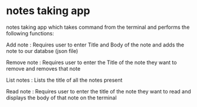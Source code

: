 # notes taking app 
notes taking app which takes command from the terminal and performs the following functions:

Add note : Requires user to enter Title and Body of the note and adds the note to our databse (json file)

Remove note :  Requires user to enter the Title of the note they want to remove and removes that note

List notes  : Lists the title of all the notes present

Read note : Requires user to enter the title of the note they want to read and displays the body of that note on the terminal
